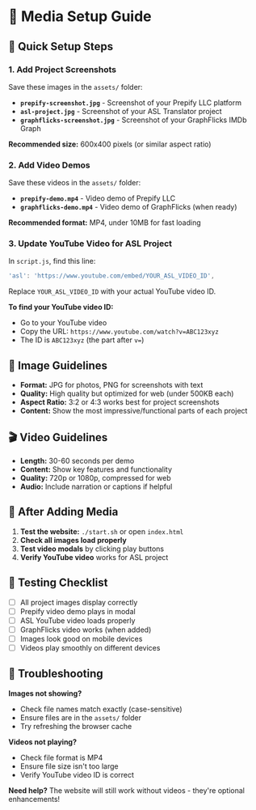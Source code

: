 # 📸 Media Setup Guide

## 🎯 Quick Setup Steps

### 1. **Add Project Screenshots**
Save these images in the `assets/` folder:

- **`prepify-screenshot.jpg`** - Screenshot of your Prepify LLC platform
- **`asl-project.jpg`** - Screenshot of your ASL Translator project  
- **`graphflicks-screenshot.jpg`** - Screenshot of your GraphFlicks IMDb Graph

**Recommended size:** 600x400 pixels (or similar aspect ratio)

### 2. **Add Video Demos**
Save these videos in the `assets/` folder:

- **`prepify-demo.mp4`** - Video demo of Prepify LLC
- **`graphflicks-demo.mp4`** - Video demo of GraphFlicks (when ready)

**Recommended format:** MP4, under 10MB for fast loading

### 3. **Update YouTube Video for ASL Project**
In `script.js`, find this line:
```javascript
'asl': 'https://www.youtube.com/embed/YOUR_ASL_VIDEO_ID',
```

Replace `YOUR_ASL_VIDEO_ID` with your actual YouTube video ID.

**To find your YouTube video ID:**
- Go to your YouTube video
- Copy the URL: `https://www.youtube.com/watch?v=ABC123xyz`
- The ID is `ABC123xyz` (the part after `v=`)

## 🎨 Image Guidelines

- **Format:** JPG for photos, PNG for screenshots with text
- **Quality:** High quality but optimized for web (under 500KB each)
- **Aspect Ratio:** 3:2 or 4:3 works best for project screenshots
- **Content:** Show the most impressive/functional parts of each project

## 🎬 Video Guidelines

- **Length:** 30-60 seconds per demo
- **Content:** Show key features and functionality
- **Quality:** 720p or 1080p, compressed for web
- **Audio:** Include narration or captions if helpful

## 🚀 After Adding Media

1. **Test the website:** `./start.sh` or open `index.html`
2. **Check all images load properly**
3. **Test video modals** by clicking play buttons
4. **Verify YouTube video** works for ASL project

## 📱 Testing Checklist

- [ ] All project images display correctly
- [ ] Prepify video demo plays in modal
- [ ] ASL YouTube video loads properly
- [ ] GraphFlicks video works (when added)
- [ ] Images look good on mobile devices
- [ ] Videos play smoothly on different devices

## 🔧 Troubleshooting

**Images not showing?**
- Check file names match exactly (case-sensitive)
- Ensure files are in the `assets/` folder
- Try refreshing the browser cache

**Videos not playing?**
- Check file format is MP4
- Ensure file size isn't too large
- Verify YouTube video ID is correct

**Need help?** The website will still work without videos - they're optional enhancements!

